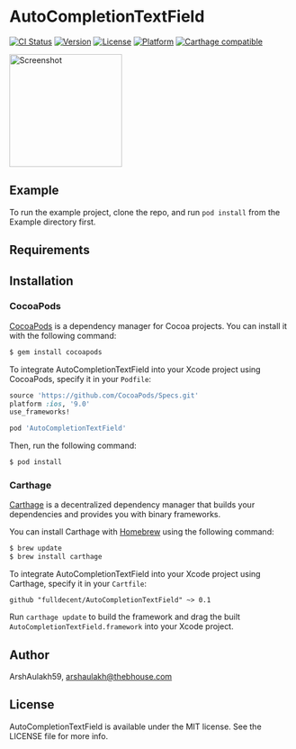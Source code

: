 # AutoCompletionTextField

[![CI Status](http://img.shields.io/travis/fulldecent/AutoCompletionTextField.svg?style=flat)](https://travis-ci.org/fulldecent/AutoCompletionTextField)
[![Version](https://img.shields.io/cocoapods/v/AutoCompletionTextField.svg?style=flat)](http://cocoadocs.org/docsets/AutoCompletionTextField)
[![License](https://img.shields.io/cocoapods/l/AutoCompletionTextField.svg?style=flat)](http://cocoadocs.org/docsets/AutoCompletionTextField)
[![Platform](https://img.shields.io/cocoapods/p/AutoCompletionTextField.svg?style=flat)](http://cocoadocs.org/docsets/AutoCompletionTextField)
[![Carthage compatible](https://img.shields.io/badge/Carthage-compatible-4BC51D.svg?style=flat)](https://github.com/Carthage/Carthage)

<a href="placehold.it/400?text=Screen+shot"><img width=200 height=200 src="placehold.it/400?text=Screen+shot" alt="Screenshot" /></a>


## Example

To run the example project, clone the repo, and run `pod install` from the Example directory first.


## Requirements


## Installation

### CocoaPods

[CocoaPods](http://cocoapods.org) is a dependency manager for Cocoa projects. You can install it with the following command:

```bash
$ gem install cocoapods
```

To integrate AutoCompletionTextField into your Xcode project using CocoaPods, specify it in your `Podfile`:

```ruby
source 'https://github.com/CocoaPods/Specs.git'
platform :ios, '9.0'
use_frameworks!

pod 'AutoCompletionTextField'
```

Then, run the following command:

```bash
$ pod install
```


### Carthage

[Carthage](https://github.com/Carthage/Carthage) is a decentralized dependency manager that builds your dependencies and provides you with binary frameworks.

You can install Carthage with [Homebrew](http://brew.sh/) using the following command:

```bash
$ brew update
$ brew install carthage
```

To integrate AutoCompletionTextField into your Xcode project using Carthage, specify it in your `Cartfile`:

```ogdl
github "fulldecent/AutoCompletionTextField" ~> 0.1
```

Run `carthage update` to build the framework and drag the built `AutoCompletionTextField.framework` into your Xcode project.


## Author

ArshAulakh59, arshaulakh@thebhouse.com


## License

AutoCompletionTextField is available under the MIT license. See the LICENSE file for more info.
